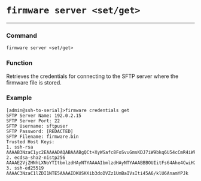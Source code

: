 # `firmware server <set/get>`

---

### Command
`firmware server <set/get>`

### Function

Retrieves the credentials for connecting to the SFTP server where the firmware file is
stored.

### Example
```
[admin@ssh-to-serial]>firmware credentials get
SFTP Server Name: 192.0.2.15
SFTP Server Port: 22
SFTP Username: sftpuser
SFTP Password: [REDACTED]
SFTP Filename: firmware.bin
Trusted Host Keys:
1. ssh-rsa AAAAB3NzaC1yc2EAAAADAQABAAABgQCt+XyWSafc8FoSvuGmsKDJ7iW9bkq6U54cCmR4iWPB6CTBYz5wTFkC4qGJI4NN+nFjpKZFA1waPnYesP/U/OX2UCtSW1S9cJ5ZvMLKX/PBFgzKPbHUuxdUmKXSnrVI97QY7OXIJIxTAin4TYkVnWyIebRDgq/OkUsFrF1huVJr8/goFvVgzj+85iegS38wwCirW2K1fBNdSOK7xdPOb7oOVtP3L96kx4Mw+k6Q/YbOo+8YOgZ8zNCLnPQJ9RWg/3mZUkEjGy/CyaZNM1lRI37QLCHFtyXpX8JtbepJ+HoR4imDuG3eh8iFaGFO1cD7xpPsH7/hRZW1lm8wtgwA4UIdRnMnThP5xIBVaXnpRpL
2. ecdsa-sha2-nistp256 AAAAE2VjZHNhLXNoYTItbmlzdHAyNTYAAAAIbmlzdHAyNTYAAABBBOUIitFs64Ahe4CwiH2kD4Lnik+pWVTfhZkmQbLNs/wAJpLdJdLqCeXJlwzJjDA1pTngTnHuw7OqXqFykxaNTzo=
3. ssh-ed25519 AAAAC3NzaC1lZDI1NTE5AAAAIDKUSKKib3doDVZz1UmBaIVsIti45A6/klU6AnamYPJk
```